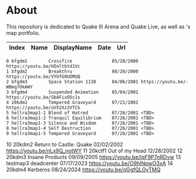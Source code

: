 # About
This repository is dedicated to Quake III Arena and Quake Live, as well as <BFG20K>'s map portfolio.

| Index | Name | DisplayName | Date | Url |
|:------|:-----|:------------|:-----|:----|
    0 bfgdm1        Crossfire               05/28/2000 https://youtu.be/HIeltbtd1Vc
    1 bfgdm2        Breakthru               08/20/2000 https://youtu.be/VYUfG0UOMUQ
    2 bfgdm3        Space Station 1138      04/06/2001 https://youtu.be/-WBmq7OkAWY
    3 bfgdm4        Suspended Animation     05/04/2001 https://youtu.be/SbAFixO5c1s
    4 20kdm1        Tempered Graveyard      07/21/2001 https://youtu.be/oVX2Xz2VTCk
    5 hellra3map1-1 Blend of Hatred         07/26/2001 <TBD>
    6 hellra3map1-2 Tranquil Equilibrium    07/26/2001 <TBD>
    7 hellra3map1-3 Silence and Wisdom      07/26/2001 <TBD>
    8 hellra3map1-4 Self Destruction        07/26/2001 <TBD>
    9 hellra3map1-5 Tempered Graveyard      07/26/2001 <TBD>
   10 20kdm2        Return to Castle: Quake 02/02/2002 https://youtu.be/nLx9Q_notWY
   11 20kctf1       Out of my Head          12/28/2002 <TBD>
   12 20kdm3        Insane Products         09/09/2005 https://youtu.be/IqF9P7nRDvw
   13 testmap3      deadcenter              07/17/2023 https://youtu.be/O9hINpwO3xA
   14 20kdm4        Kerberos                08/24/2024 https://youtu.be/qGgfQLOyTMQ

